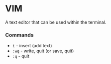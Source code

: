 # VIM
A text editor that can be used within the terminal.

### Commands
- `i` - insert (add text)
- `:wq` - write, quit (or save, quit)
- `:q` - quit
